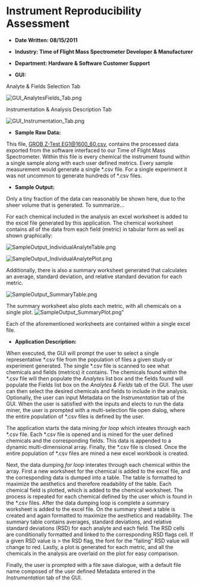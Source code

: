 # Instrument Reproducibility Assessment

*  __Date Written: 08/15/2011__

*  __Industry: Time of Flight Mass Spectrometer Developer & Manufacturer__

*  __Department: Hardware & Software Customer Support__

*  __GUI:__

Analyte & Fields Selection Tab

![GUI_AnalytesFields_Tab.png](https://github.com/kitestring/Reproducibility_08-15-2011/blob/master/Examples/GUI_AnalytesFields_Tab.png)

Instrumentation & Analysis Description Tab

![GUI_Instrumentation_Tab.png](https://github.com/kitestring/Reproducibility_08-15-2011/blob/master/Examples/GUI_Instrumentation_Tab.png)

*  __Sample Raw Data:__

 This file, [GROB Z-Test EG1@1600_60.csv](https://github.com/kitestring/Reproducibility_08-15-2011/blob/master/GROB%20Z-Test%20EG1%401600_60.csv), contains the processed data exported from the software interfaced to our Time of Flight Mass Spectrometer.  Within this file is every chemical the instrument found within a single sample along with each user defined metrics.  Every sample measurement would generate a single *.csv file.  For a single experiment it was not uncommon to generate hundreds of *.csv files.

*  __Sample Output:__

Only a tiny fraction of the data can reasonably be shown here, due to the sheer volume that is generated.  To summarize… 

For each chemical included in the analysis an excel worksheet is added to the excel file generated by this application.  The chemical worksheet contains all of the data from each field (metric) in tabular form as well as shown graphically:

![SampleOutput_IndividualAnalyteTable.png](https://github.com/kitestring/Reproducibility_08-15-2011/blob/master/Examples/SampleOutput_IndividualAnalyteTable.png)

![SampleOutput_IndividualAnalytePlot.png](https://github.com/kitestring/Reproducibility_08-15-2011/blob/master/Examples/SampleOutput_IndividualAnalytePlot.png)

Additionally, there is also a summary worksheet generated that calculates an average, standard deviation, and relative standard deviation for each metric.

![SampleOutput_SummaryTable.png](https://github.com/kitestring/Reproducibility_08-15-2011/blob/master/Examples/SampleOutput_SummaryTable.png)

The summary worksheet also plots each metric, with all chemicals on a single plot. 
![SampleOutput_SummaryPlot.png”](https://github.com/kitestring/Reproducibility_08-15-2011/blob/master/Examples/SampleOutput_SummaryPlot.png)

Each of the aforementioned worksheets are contained within a single excel file.

*  __Application Description:__

When executed, the GUI will prompt the user to select a single representative *.csv file from the population of files a given study or experiment generated.  The single *.csv file is scanned to see what chemicals and fields (metrics) it contains.  The chemicals found within the *.csv file will then populate the _Analytes_ list box and the fields found will populate the Fields list box on the _Analytes & Fields_ tab of the GUI.  The user can then select the desired chemicals and fields to include in the analysis.  Optionally, the user can input Metadata on the _Instrumentation_ tab of the GUI.  When the user is satisfied with the inputs and elects to run the data miner, the user is prompted with a multi-selection file open dialog, where the entire population of *.csv files is defined by the user.

The application starts the data mining _for loop_ which inteates through each *.csv file.  Each *.csv file is opened and is mined for the user defined chemicals and the corresponding fields.   This data is appended to a dynamic multi-dimensional array.  Finally, the *.csv file is closed.  Once the entire population of *.csv files are mined a new excel workbook is created.  

Next, the data dumping _for loop_ interates through each chemical within the array.  First a new worksheet for the chemical is added to the excel file, and the corresponding data is dumped into a table.  The table is formatted to maximize the aesthetics and therefore readability of the table.  Each chemical field is plotted, which is added to the chemical worksheet.  The process is repeated for each chemical defined by the user which is found in the *.csv files.  After the data dumping loop is complete a summary worksheet is added to the excel file.  On the summary sheet a table is created and again formatted to maximize the aesthetics and readability.  The summary table contains averages, standard deviations, and relative standard deviations (RSD) for each analyte and each field.  The RSD cells are conditionally formatted and linked to the corresponding RSD flags cell.  If a given RSD value is > the RSD flag, the font for the “failing” RSD value will change to red.  Lastly, a plot is generated for each metric, and all the chemicals in the analysis are overlaid on the plot for easy comparison.  

Finally, the user is prompted with a file save dialogue, with a default file name composed of the user defined Metadata entered in the _Instrumentation_ tab of the GUI.
